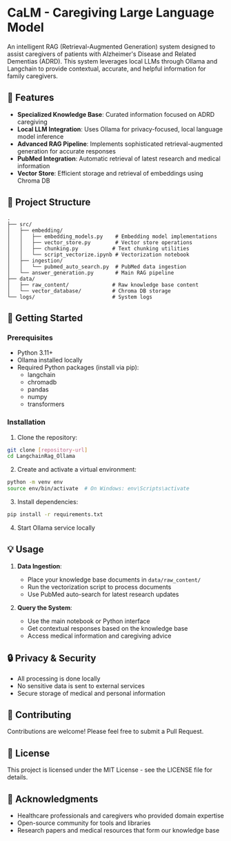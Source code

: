 # CaLM - Caregiving Large Language Model

An intelligent RAG (Retrieval-Augmented Generation) system designed to assist caregivers of patients with Alzheimer's Disease and Related Dementias (ADRD). This system leverages local LLMs through Ollama and Langchain to provide contextual, accurate, and helpful information for family caregivers.

## 🌟 Features

- **Specialized Knowledge Base**: Curated information focused on ADRD caregiving
- **Local LLM Integration**: Uses Ollama for privacy-focused, local language model inference
- **Advanced RAG Pipeline**: Implements sophisticated retrieval-augmented generation for accurate responses
- **PubMed Integration**: Automatic retrieval of latest research and medical information
- **Vector Store**: Efficient storage and retrieval of embeddings using Chroma DB

## 📁 Project Structure

```
.
├── src/
│   ├── embedding/
│   │   ├── embedding_models.py    # Embedding model implementations
│   │   ├── vector_store.py        # Vector store operations
│   │   ├── chunking.py           # Text chunking utilities
│   │   └── script_vectorize.ipynb # Vectorization notebook
│   ├── ingestion/
│   │   └── pubmed_auto_search.py  # PubMed data ingestion
│   └── answer_generation.py       # Main RAG pipeline
├── data/
│   ├── raw_content/              # Raw knowledge base content
│   └── vector_database/          # Chroma DB storage
└── logs/                         # System logs
```

## 🚀 Getting Started

### Prerequisites

- Python 3.11+
- Ollama installed locally
- Required Python packages (install via pip):
  - langchain
  - chromadb
  - pandas
  - numpy
  - transformers

### Installation

1. Clone the repository:
```bash
git clone [repository-url]
cd LangchainRag_Ollama
```

2. Create and activate a virtual environment:
```bash
python -m venv env
source env/bin/activate  # On Windows: env\Scripts\activate
```

3. Install dependencies:
```bash
pip install -r requirements.txt
```

4. Start Ollama service locally

## 💡 Usage

1. **Data Ingestion**:
   - Place your knowledge base documents in `data/raw_content/`
   - Run the vectorization script to process documents
   - Use PubMed auto-search for latest research updates

2. **Query the System**:
   - Use the main notebook or Python interface
   - Get contextual responses based on the knowledge base
   - Access medical information and caregiving advice

## 🔒 Privacy & Security

- All processing is done locally
- No sensitive data is sent to external services
- Secure storage of medical and personal information

## 🤝 Contributing

Contributions are welcome! Please feel free to submit a Pull Request.

## 📝 License

This project is licensed under the MIT License - see the LICENSE file for details.

## 🙏 Acknowledgments

- Healthcare professionals and caregivers who provided domain expertise
- Open-source community for tools and libraries
- Research papers and medical resources that form our knowledge base
